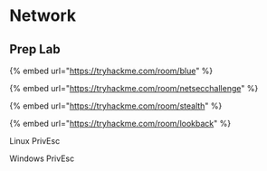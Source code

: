 # Network

## Prep Lab

{% embed url="https://tryhackme.com/room/blue" %}

{% embed url="https://tryhackme.com/room/netsecchallenge" %}

{% embed url="https://tryhackme.com/room/stealth" %}

{% embed url="https://tryhackme.com/room/lookback" %}



Linux PrivEsc

Windows PrivEsc

